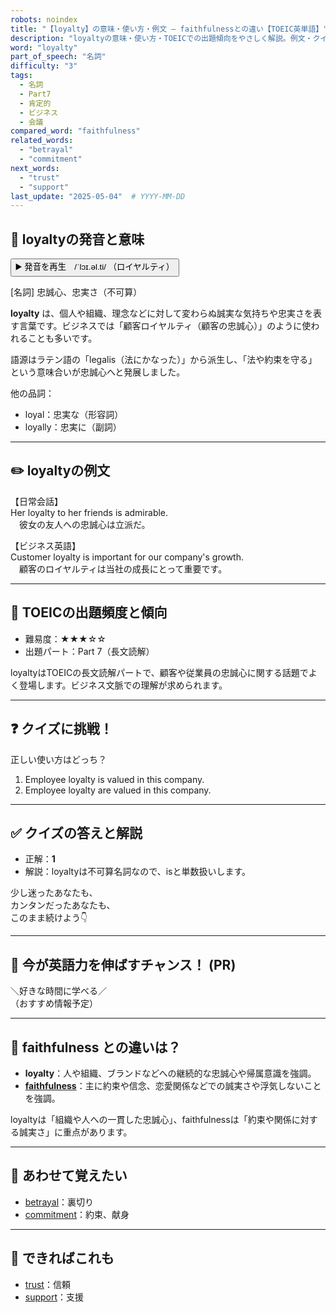 ```yaml
---
robots: noindex
title: "【loyalty】の意味・使い方・例文 ― faithfulnessとの違い【TOEIC英単語】"
description: "loyaltyの意味・使い方・TOEICでの出題傾向をやさしく解説。例文・クイズ付きでfaithfulnessとの違いもわかりやすく学べます。"
word: "loyalty"
part_of_speech: "名詞"
difficulty: "3"
tags:
  - 名詞
  - Part7
  - 肯定的
  - ビジネス
  - 会議
compared_word: "faithfulness"
related_words:
  - "betrayal"
  - "commitment"
next_words:
  - "trust"
  - "support"
last_update: "2025-05-04"  # YYYY-MM-DD
---
```


## 🔰 loyaltyの発音と意味

<button class="play-audio" onclick="playTTS('loyalty')">
  <span class="play-audio-main">
    ▶️ 発音を再生　/ˈlɔɪ.əl.ti/
  </span>
  <span class="play-audio-sub">
    （ロイヤルティ）
  </span>
</button>

[名詞] 忠誠心、忠実さ（不可算）

**loyalty** は、個人や組織、理念などに対して変わらぬ誠実な気持ちや忠実さを表す言葉です。ビジネスでは「顧客ロイヤルティ（顧客の忠誠心）」のように使われることも多いです。

語源はラテン語の「legalis（法にかなった）」から派生し、「法や約束を守る」という意味合いが忠誠心へと発展しました。

他の品詞：  
- loyal：忠実な（形容詞）
- loyally：忠実に（副詞）

---

## ✏️ loyaltyの例文

【日常会話】  
Her loyalty to her friends is admirable.  
　彼女の友人への忠誠心は立派だ。

【ビジネス英語】  
Customer loyalty is important for our company's growth.  
　顧客のロイヤルティは当社の成長にとって重要です。

---

## 🎯 TOEICの出題頻度と傾向

- 難易度：★★★☆☆
- 出題パート：Part 7（長文読解）

loyaltyはTOEICの長文読解パートで、顧客や従業員の忠誠心に関する話題でよく登場します。ビジネス文脈での理解が求められます。

---

## ❓ クイズに挑戦！

正しい使い方はどっち？

1. Employee loyalty is valued in this company.  
2. Employee loyalty are valued in this company.

---

## ✅ クイズの答えと解説

- 正解：**1**
- 解説：loyaltyは不可算名詞なので、isと単数扱いします。

少し迷ったあなたも、  
カンタンだったあなたも、  
このまま続けよう👇️

---

## 🚀 今が英語力を伸ばすチャンス！ (PR)

<div class="info-center">
＼好きな時間に学べる／<br>  
（おすすめ情報予定）
</div>

---

## 🤔  faithfulness との違いは？

- **loyalty**：人や組織、ブランドなどへの継続的な忠誠心や帰属意識を強調。
- **[faithfulness](/word/faithfulness/)**：主に約束や信念、恋愛関係などでの誠実さや浮気しないことを強調。

loyaltyは「組織や人への一貫した忠誠心」、faithfulnessは「約束や関係に対する誠実さ」に重点があります。

---

## 🧩 あわせて覚えたい

- [betrayal](/word/betrayal/)：裏切り
- [commitment](/word/commitment/)：約束、献身

---

## 📖 できればこれも

- [trust](/word/trust/)：信頼
- [support](/word/support/)：支援

<!-- cvid: aid00_bid36 -->
